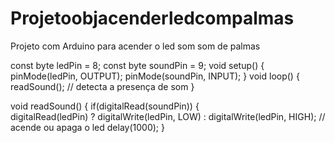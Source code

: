 # Projetoobjacenderledcompalmas
Projeto com Arduino para acender o led som som de palmas

const byte ledPin = 8;
const byte soundPin = 9;
void setup()
{
  pinMode(ledPin, OUTPUT);
  pinMode(soundPin, INPUT);
}
void loop()
{
  readSound(); // detecta a presença de som
}

void readSound()
{
  if(digitalRead(soundPin))
  {  
    digitalRead(ledPin) ? digitalWrite(ledPin, LOW) : digitalWrite(ledPin, HIGH); // acende ou apaga o led
    delay(1000);
  }
